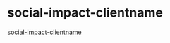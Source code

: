 # social-impact-clientname
[social-impact-clientname](https://ajmalakbar1.github.io/social-impact-clientname/)<br>
